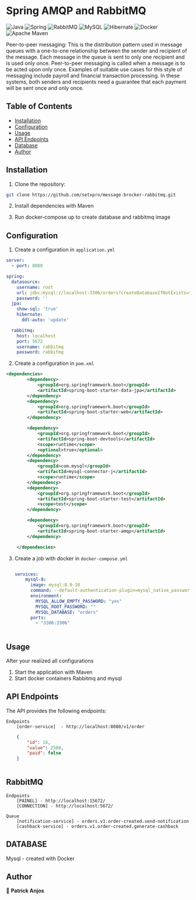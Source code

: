 # Spring AMQP and RabbitMQ

![Java](https://img.shields.io/badge/java-%23ED8B00.svg?style=for-the-badge&logo=openjdk&logoColor=white)
![Spring](https://img.shields.io/badge/spring-%236DB33F.svg?style=for-the-badge&logo=spring&logoColor=white)
![RabbitMQ](https://img.shields.io/badge/Rabbitmq-FF6600?style=for-the-badge&logo=rabbitmq&logoColor=white)
![MySQL](https://img.shields.io/badge/mysql-4479A1.svg?style=for-the-badge&logo=mysql&logoColor=white)
![Hibernate](https://img.shields.io/badge/Hibernate-59666C?style=for-the-badge&logo=Hibernate&logoColor=white)
![Docker](https://img.shields.io/badge/docker-%230db7ed.svg?style=for-the-badge&logo=docker&logoColor=white)
![Apache Maven](https://img.shields.io/badge/Apache%20Maven-C71A36?style=for-the-badge&logo=Apache%20Maven&logoColor=white)

Peer-to-peer messaging: This is the distribution pattern used in message queues with a one-to-one relationship between the sender and recipient of the message. Each message in the queue is sent to only one recipient and is used only once. Peer-to-peer messaging is called when a message is to be acted upon only once. Examples of suitable use cases for this style of messaging include payroll and financial transaction processing. In these systems, both senders and recipients need a guarantee that each payment will be sent once and only once.


## Table of Contents

- [Installation](#installation)
- [Configuration](#configuration)
- [Usage](#usage)
- [API Endpoints](#api-endpoints)
- [Database](#database)
- [Author](#author)


## Installation

1. Clone the repository:

```bash
git clone https://github.com/setxpro/message-brocker-rabbitmq.git
```
2. Install dependencies with Maven

3. Run docker-compose up to create database and rabbitmq image

## Configuration

1. Create a configuration in `application.yml`

```yaml
server:
  - port: 8080 

spring:
  datasource:
    username: root
    url: jdbc:mysql://localhost:3306/orders?createDatabaseIfNotExists=true&serverTimezone=UTC&useSSL=false
    password: ''
  jpa:
    show-sql: 'true'
    hibernate:
      ddl-auto: 'update'

  rabbitmq:
    host: localhost
    port: 5672
    username: rabbitmq
    password: rabbitmq
```

2. Create a configuration in `pom.xml`

```xml
<dependencies>
		<dependency>
			<groupId>org.springframework.boot</groupId>
			<artifactId>spring-boot-starter-data-jpa</artifactId>
		</dependency>
		<dependency>
			<groupId>org.springframework.boot</groupId>
			<artifactId>spring-boot-starter-web</artifactId>
		</dependency>

		<dependency>
			<groupId>org.springframework.boot</groupId>
			<artifactId>spring-boot-devtools</artifactId>
			<scope>runtime</scope>
			<optional>true</optional>
		</dependency>
		<dependency>
			<groupId>com.mysql</groupId>
			<artifactId>mysql-connector-j</artifactId>
			<scope>runtime</scope>
		</dependency>
		<dependency>
			<groupId>org.springframework.boot</groupId>
			<artifactId>spring-boot-starter-test</artifactId>
			<scope>test</scope>
		</dependency>

		<dependency>
			<groupId>org.springframework.boot</groupId>
			<artifactId>spring-boot-starter-amqp</artifactId>
		</dependency>

	</dependencies>
```

3. Create a job with docker in `docker-compose.yml`
	
	```yml
	
	services:
  		mysql-8:
  		  image: mysql:8.0.18
  		  command: --default-authentication-plugin=mysql_native_password
  		  environment:
  		    MYSQL_ALLOW_EMPTY_PASSWORD: "yes"
  		    MYSQL_ROOT_PASSWORD: ""
  		    MYSQL_DATABASE: "orders"
  		  ports:
  		    - "3306:3306"
		
	```

## Usage

After your realized all configurations

1. Start the application with Maven
2. Start docker containers Rabbitmq and mysql

## API Endpoints
The API provides the following endpoints:
    
    Endpoints
        [order-service]  - http://localhost:8080/v1/order


```json
    {
        "id": 16,
        "value": 2500,
        "paid": false
    }
    
```

## RabbitMQ

    Endpoints
        [PAINEL] - http://localhost:15672/
        [CONNECTION] - http://localhost:5672/

    Queue
        [notification-service] - orders.v1.order-created.send-notification
        [cashback-service] - orders.v1.order-created.generate-cashback

## DATABASE

Mysql - created with Docker

## Author

👤 **Patrick Anjos**